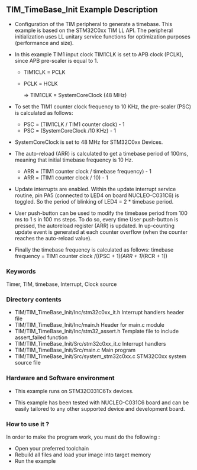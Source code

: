## <b>TIM_TimeBase_Init Example Description</b>

- Configuration of the TIM peripheral to generate a timebase.
This example is based on the STM32C0xx TIM LL API.
The peripheral initialization uses LL unitary service functions for optimization purposes (performance and size). 

- In this example TIM1 input clock TIM1CLK is set to APB clock (PCLK), since APB pre-scaler is equal to 1.
  - TIM1CLK = PCLK
  - PCLK = HCLK
                                                          
      => TIM1CLK = SystemCoreClock (48 MHz)                                 

- To set the TIM1 counter clock frequency to 10 KHz, the pre-scaler (PSC) is calculated as follows:
  - PSC = (TIM1CLK / TIM1 counter clock) - 1
  - PSC = (SystemCoreClock /10 KHz) - 1

- SystemCoreClock is set to 48 MHz for STM32C0xx Devices.

- The auto-reload (ARR) is calculated to get a timebase period of 100ms, meaning that initial timebase frequency is 10 Hz.
  - ARR = (TIM1 counter clock / timebase frequency) - 1
  - ARR = (TIM1 counter clock / 10) - 1

- Update interrupts are enabled. Within the update interrupt service routine, pin PA5
  (connected to LED4 on board NUCLEO-C031C6) is toggled. So the period of blinking of LED4 = 2 * timebase period.

- User push-button can be used to modify the timebase period from 100 ms to 1 s in 100 ms steps.
  To do so, every time User push-button is pressed, the autoreload register (ARR) is updated.
  In up-counting update event is generated at each counter overflow (when the counter reaches the auto-reload value). 

- Finally the timebase frequency is calculated as follows:
  timebase frequency = TIM1 counter clock /((PSC + 1)*(ARR + 1)*(RCR + 1))

### <b>Keywords</b>

Timer, TIM, timebase, Interrupt, Clock source

### <b>Directory contents</b>

  - TIM/TIM_TimeBase_Init/Inc/stm32c0xx_it.h          Interrupt handlers header file
  - TIM/TIM_TimeBase_Init/Inc/main.h                  Header for main.c module
  - TIM/TIM_TimeBase_Init/Inc/stm32_assert.h          Template file to include assert_failed function
  - TIM/TIM_TimeBase_Init/Src/stm32c0xx_it.c          Interrupt handlers
  - TIM/TIM_TimeBase_Init/Src/main.c                  Main program
  - TIM/TIM_TimeBase_Init/Src/system_stm32c0xx.c      STM32C0xx system source file

### <b>Hardware and Software environment</b>

  - This example runs on STM32C031C6Tx devices.

  - This example has been tested with NUCLEO-C031C6 board and can be
    easily tailored to any other supported device and development board.

### <b>How to use it ?</b>

In order to make the program work, you must do the following :

 - Open your preferred toolchain
 - Rebuild all files and load your image into target memory
 - Run the example

